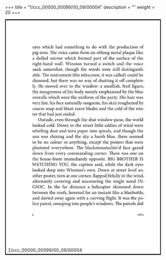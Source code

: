 +++
title = "1/ccc_00000_00099/00_09/00004"
description = ""
weight = 20
+++

<table style="border:2px solid black;max-width:800px;max-height:800px;" 
><tr><td>
<img class="center-fit-jpg"
src="/jpg_/out_jpg_1984__004.jpg">
1/ccc_00000_00099/00_09/00004
</img></td></tr></table>
